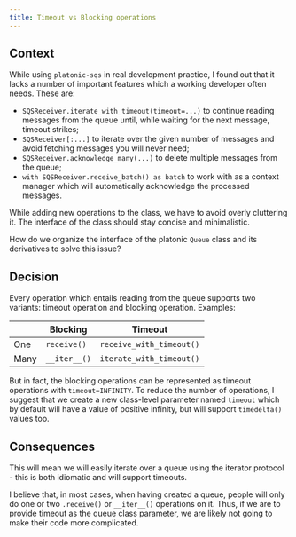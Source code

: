 ```yaml
---
title: Timeout vs Blocking operations
---
```


## Context

While using `platonic-sqs` in real development practice, I found out that it lacks a number of important features which a working developer often needs. These are:

- `SQSReceiver.iterate_with_timeout(timeout=...)` to continue reading messages from the queue until, while waiting for the next message, timeout strikes;
- `SQSReceiver[:...]` to iterate over the given number of messages and avoid fetching messages you will never need;
- `SQSReceiver.acknowledge_many(...)` to delete multiple messages from the queue;
- `with SQSReceiver.receive_batch() as batch` to work with as a context manager which will automatically acknowledge the processed messages.

While adding new operations to the class, we have to avoid overly cluttering it. The interface of the class should stay concise and minimalistic.

How do we organize the interface of the platonic `Queue` class and its derivatives to solve this issue?

## Decision

Every operation which entails reading from the queue supports two variants: timeout operation and blocking operation. Examples:

|     | Blocking | Timeout |
| --- | --- | --- |
| One | `receive()` | `receive_with_timeout()` | 
| Many | `__iter__()` | `iterate_with_timeout()` | 

But in fact, the blocking operations can be represented as timeout operations with `timeout=INFINITY`. To reduce the number of operations, I suggest that we create a new class-level parameter named `timeout` which by default will have a value of positive infinity, but will support `timedelta()` values too.

## Consequences

This will mean we will easily iterate over a queue using the iterator protocol - this is both idiomatic and will support timeouts.

I believe that, in most cases, when having created a queue, people will only do one or two `.receive()` or `__iter__()` operations on it. Thus, if we are to provide timeout as the queue class parameter, we are likely not going to make their code more complicated.
